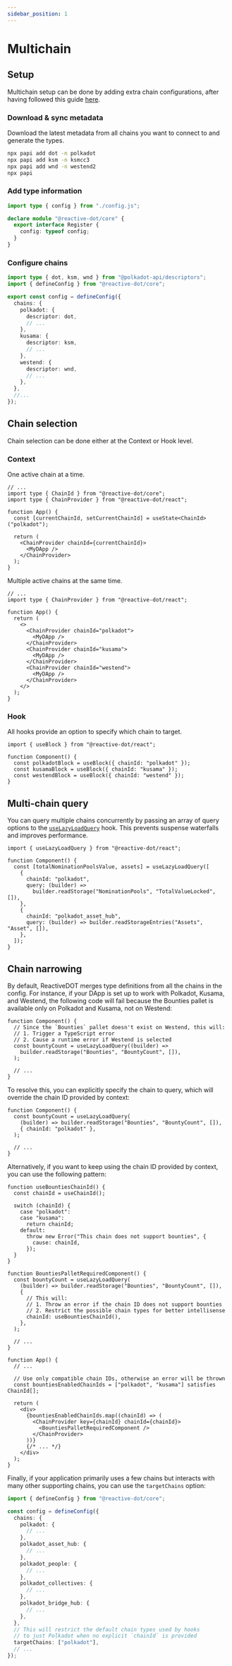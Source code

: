 ```yaml
---
sidebar_position: 1
---
```


# Multichain

## Setup

Multichain setup can be done by adding extra chain configurations, after having followed this guide [here](../getting-started/setup.mdx).

### Download & sync metadata

Download the latest metadata from all chains you want to connect to and generate the types.

```sh
npx papi add dot -n polkadot
npx papi add ksm -n ksmcc3
npx papi add wnd -n westend2
npx papi
```

### Add type information

```ts title="reactive-dot.d.ts"
import type { config } from "./config.js";

declare module "@reactive-dot/core" {
  export interface Register {
    config: typeof config;
  }
}
```

### Configure chains

```ts title="config.ts"
import type { dot, ksm, wnd } from "@polkadot-api/descriptors";
import { defineConfig } from "@reactive-dot/core";

export const config = defineConfig({
  chains: {
    polkadot: {
      descriptor: dot,
      // ...
    },
    kusama: {
      descriptor: ksm,
      // ...
    },
    westend: {
      descriptor: wnd,
      // ...
    },
  },
  //...
});
```

## Chain selection

Chain selection can be done either at the Context or Hook level.

### Context

One active chain at a time.

```tsx
// ...
import type { ChainId } from "@reactive-dot/core";
import type { ChainProvider } from "@reactive-dot/react";

function App() {
  const [currentChainId, setCurrentChainId] = useState<ChainId>("polkadot");

  return (
    <ChainProvider chainId={currentChainId}>
      <MyDApp />
    </ChainProvider>
  );
}
```

Multiple active chains at the same time.

```tsx
// ...
import type { ChainProvider } from "@reactive-dot/react";

function App() {
  return (
    <>
      <ChainProvider chainId="polkadot">
        <MyDApp />
      </ChainProvider>
      <ChainProvider chainId="kusama">
        <MyDApp />
      </ChainProvider>
      <ChainProvider chainId="westend">
        <MyDApp />
      </ChainProvider>
    </>
  );
}
```

### Hook

All hooks provide an option to specify which chain to target.

```tsx
import { useBlock } from "@reactive-dot/react";

function Component() {
  const polkadotBlock = useBlock({ chainId: "polkadot" });
  const kusamaBlock = useBlock({ chainId: "kusama" });
  const westendBlock = useBlock({ chainId: "westend" });
}
```

## Multi-chain query

You can query multiple chains concurrently by passing an array of query options to the [`useLazyLoadQuery`](/api/react/function/useLazyLoadQuery) hook. This prevents suspense waterfalls and improves performance.

```tsx
import { useLazyLoadQuery } from "@reactive-dot/react";

function Component() {
  const [totalNominationPoolsValue, assets] = useLazyLoadQuery([
    {
      chainId: "polkadot",
      query: (builder) =>
        builder.readStorage("NominationPools", "TotalValueLocked", []),
    },
    {
      chainId: "polkadot_asset_hub",
      query: (builder) => builder.readStorageEntries("Assets", "Asset", []),
    },
  ]);
}
```

## Chain narrowing

By default, ReactiveDOT merges type definitions from all the chains in the config. For instance, if your DApp is set up to work with Polkadot, Kusama, and Westend, the following code will fail because the Bounties pallet is available only on Polkadot and Kusama, not on Westend:

```tsx
function Component() {
  // Since the `Bounties` pallet doesn't exist on Westend, this will:
  // 1. Trigger a TypeScript error
  // 2. Cause a runtime error if Westend is selected
  const bountyCount = useLazyLoadQuery((builder) =>
    builder.readStorage("Bounties", "BountyCount", []),
  );

  // ...
}
```

To resolve this, you can explicitly specify the chain to query, which will override the chain ID provided by context:

```tsx
function Component() {
  const bountyCount = useLazyLoadQuery(
    (builder) => builder.readStorage("Bounties", "BountyCount", []),
    { chainId: "polkadot" },
  );

  // ...
}
```

Alternatively, if you want to keep using the chain ID provided by context, you can use the following pattern:

```tsx
function useBountiesChainId() {
  const chainId = useChainId();

  switch (chainId) {
    case "polkadot":
    case "kusama":
      return chainId;
    default:
      throw new Error("This chain does not support bounties", {
        cause: chainId,
      });
  }
}

function BountiesPalletRequiredComponent() {
  const bountyCount = useLazyLoadQuery(
    (builder) => builder.readStorage("Bounties", "BountyCount", []),
    {
      // This will:
      // 1. Throw an error if the chain ID does not support bounties
      // 2. Restrict the possible chain types for better intellisense
      chainId: useBountiesChainId(),
    },
  );

  // ...
}

function App() {
  // ...

  // Use only compatible chain IDs, otherwise an error will be thrown
  const bountiesEnabledChainIds = ["polkadot", "kusama"] satisfies ChainId[];

  return (
    <div>
      {bountiesEnabledChainIds.map((chainId) => (
        <ChainProvider key={chainId} chainId={chainId}>
          <BountiesPalletRequiredComponent />
        </ChainProvider>
      ))}
      {/* ... */}
    </div>
  );
}
```

Finally, if your application primarily uses a few chains but interacts with many other supporting chains, you can use the `targetChains` option:

```ts
import { defineConfig } from "@reactive-dot/core";

const config = defineConfig({
  chains: {
    polkadot: {
      // ...
    },
    polkadot_asset_hub: {
      // ...
    },
    polkadot_people: {
      // ...
    },
    polkadot_collectives: {
      // ...
    },
    polkadot_bridge_hub: {
      // ...
    },
  },
  // This will restrict the default chain types used by hooks
  // to just Polkadot when no explicit `chainId` is provided
  targetChains: ["polkadot"],
  // ...
});
```
